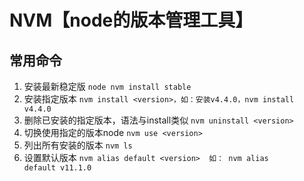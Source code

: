 # NVM【node的版本管理工具】
## 常用命令
1. 安装最新稳定版
`node nvm install stable ` 
2. 安装指定版本
`nvm install <version>，如：安装v4.4.0，nvm install v4.4.0`
3. 删除已安装的指定版本，语法与install类似
`nvm uninstall <version>  `
4. 切换使用指定的版本node
`nvm use <version> ` 
5. 列出所有安装的版本
`nvm ls`
6. 设置默认版本
`nvm alias default <version>  如： nvm alias default v11.1.0`